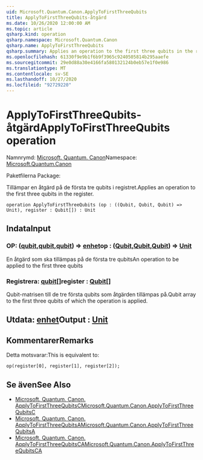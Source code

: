 ```yaml
---
uid: Microsoft.Quantum.Canon.ApplyToFirstThreeQubits
title: ApplyToFirstThreeQubits-åtgärd
ms.date: 10/26/2020 12:00:00 AM
ms.topic: article
qsharp.kind: operation
qsharp.namespace: Microsoft.Quantum.Canon
qsharp.name: ApplyToFirstThreeQubits
qsharp.summary: Applies an operation to the first three qubits in the register.
ms.openlocfilehash: 61330f9e9b1f6b9f3965c9240505814b295aaefe
ms.sourcegitcommit: 29e0d88a30e4166fa580132124b0eb57e1f0e986
ms.translationtype: MT
ms.contentlocale: sv-SE
ms.lasthandoff: 10/27/2020
ms.locfileid: "92729220"
---
```

# <a name="applytofirstthreequbits-operation"></a><span data-ttu-id="b2b25-102">ApplyToFirstThreeQubits-åtgärd</span><span class="sxs-lookup"><span data-stu-id="b2b25-102">ApplyToFirstThreeQubits operation</span></span>

<span data-ttu-id="b2b25-103">Namnrymd: [Microsoft. Quantum. Canon](xref:Microsoft.Quantum.Canon)</span><span class="sxs-lookup"><span data-stu-id="b2b25-103">Namespace: [Microsoft.Quantum.Canon](xref:Microsoft.Quantum.Canon)</span></span>

<span data-ttu-id="b2b25-104">Paketfilerna [](https://nuget.org/packages/)</span><span class="sxs-lookup"><span data-stu-id="b2b25-104">Package: [](https://nuget.org/packages/)</span></span>


<span data-ttu-id="b2b25-105">Tillämpar en åtgärd på de första tre qubits i registret.</span><span class="sxs-lookup"><span data-stu-id="b2b25-105">Applies an operation to the first three qubits in the register.</span></span>

```qsharp
operation ApplyToFirstThreeQubits (op : ((Qubit, Qubit, Qubit) => Unit), register : Qubit[]) : Unit
```


## <a name="input"></a><span data-ttu-id="b2b25-106">Indata</span><span class="sxs-lookup"><span data-stu-id="b2b25-106">Input</span></span>

### <a name="op--qubitqubitqubit--unit"></a><span data-ttu-id="b2b25-107">OP: ([qubit](xref:microsoft.quantum.lang-ref.qubit),[qubit](xref:microsoft.quantum.lang-ref.qubit),[qubit](xref:microsoft.quantum.lang-ref.qubit)) => [enhet](xref:microsoft.quantum.lang-ref.unit)</span><span class="sxs-lookup"><span data-stu-id="b2b25-107">op : ([Qubit](xref:microsoft.quantum.lang-ref.qubit),[Qubit](xref:microsoft.quantum.lang-ref.qubit),[Qubit](xref:microsoft.quantum.lang-ref.qubit)) => [Unit](xref:microsoft.quantum.lang-ref.unit)</span></span> 

<span data-ttu-id="b2b25-108">En åtgärd som ska tillämpas på de första tre qubits</span><span class="sxs-lookup"><span data-stu-id="b2b25-108">An operation to be applied to the first three qubits</span></span>


### <a name="register--qubit"></a><span data-ttu-id="b2b25-109">Registrera: [qubit](xref:microsoft.quantum.lang-ref.qubit)[]</span><span class="sxs-lookup"><span data-stu-id="b2b25-109">register : [Qubit](xref:microsoft.quantum.lang-ref.qubit)[]</span></span>

<span data-ttu-id="b2b25-110">Qubit-matrisen till de tre första qubits som åtgärden tillämpas på.</span><span class="sxs-lookup"><span data-stu-id="b2b25-110">Qubit array to the first three qubits of which the operation is applied.</span></span>



## <a name="output--unit"></a><span data-ttu-id="b2b25-111">Utdata: [enhet](xref:microsoft.quantum.lang-ref.unit)</span><span class="sxs-lookup"><span data-stu-id="b2b25-111">Output : [Unit](xref:microsoft.quantum.lang-ref.unit)</span></span>



## <a name="remarks"></a><span data-ttu-id="b2b25-112">Kommentarer</span><span class="sxs-lookup"><span data-stu-id="b2b25-112">Remarks</span></span>

<span data-ttu-id="b2b25-113">Detta motsvarar:</span><span class="sxs-lookup"><span data-stu-id="b2b25-113">This is equivalent to:</span></span>

```qsharp
op(register[0], register[1], register[2]);
```

## <a name="see-also"></a><span data-ttu-id="b2b25-114">Se även</span><span class="sxs-lookup"><span data-stu-id="b2b25-114">See Also</span></span>

- [<span data-ttu-id="b2b25-115">Microsoft. Quantum. Canon. ApplyToFirstThreeQubitsC</span><span class="sxs-lookup"><span data-stu-id="b2b25-115">Microsoft.Quantum.Canon.ApplyToFirstThreeQubitsC</span></span>](xref:Microsoft.Quantum.Canon.ApplyToFirstThreeQubitsC)
- [<span data-ttu-id="b2b25-116">Microsoft. Quantum. Canon. ApplyToFirstThreeQubitsA</span><span class="sxs-lookup"><span data-stu-id="b2b25-116">Microsoft.Quantum.Canon.ApplyToFirstThreeQubitsA</span></span>](xref:Microsoft.Quantum.Canon.ApplyToFirstThreeQubitsA)
- [<span data-ttu-id="b2b25-117">Microsoft. Quantum. Canon. ApplyToFirstThreeQubitsCA</span><span class="sxs-lookup"><span data-stu-id="b2b25-117">Microsoft.Quantum.Canon.ApplyToFirstThreeQubitsCA</span></span>](xref:Microsoft.Quantum.Canon.ApplyToFirstThreeQubitsCA)